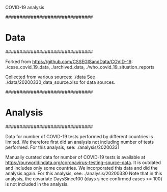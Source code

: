 COVID-19 analysis

###############################
# Data
###############################

Forked from https://github.com/CSSEGISandData/COVID-19:
./csse_covid_19_data, ./archived_data, ./who_covid_19_situation_reports

Collected from various sources:
./data
See ./data/20200330_data_source.xlsx for data sources.

###############################
# Analysis
###############################

Data for number of COVID-19 tests performed by different countries is limited. We therefore first did an analysis not including number of tests performed. For this analysis, see:
./analysis/20200331

Manually curated data for number of COVID-19 tests is available at https://ourworldindata.org/coronavirus-testing-source-data. It is outdated and includes only some countries. We incorporated this data and did the analysis again. For this analysis, see:
./analysis/20200330
Note that in this analysis, the covariate DaysSince100 (days since confirmed cases >= 100) is not included in the analysis. 

